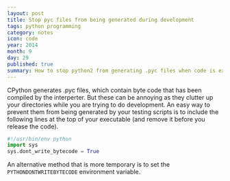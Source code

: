 ```yaml
---
layout: post
title: Stop pyc files from being generated during development
tags: python programming
category: notes
icon: code
year: 2014
month: 9
day: 29
published: true
summary: How to stop python2 from generating .pyc files when code is executed, but only during development.
---
```


CPython generates .pyc files, which contain byte code that has been compiled by the interperter. 
But these can be annoying as they clutter up your directories while you are trying to do development.
An easy way to prevent them from being generated by your testing scripts is to include the following lines at the top of your executable (and remove it before you release the code).

```python
#!/usr/bin/env python
import sys
sys.dont_write_bytecode = True
```

An alternative method that is more temporary is to set the ``PYTHONDONTWRITEBYTECODE`` environment variable.

